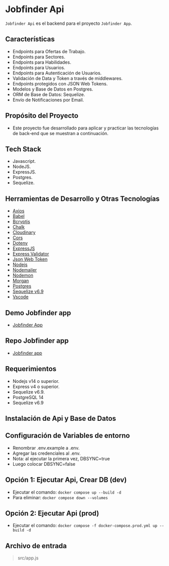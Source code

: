 # Jobfinder Api

`Jobfinder Api` es el backend para el proyecto `Jobfinder App`.

## Características

-   Endpoints para Ofertas de Trabajo.
-   Endpoints para Sectores.
-   Endpoints para Habilidades.
-   Endpoints para Usuarios.
-   Endpoints para Autenticación de Usuarios.
-   Validación de Data y Token a través de middlewares.
-   Endpoints protegidos con JSON Web Tokens.
-   Modelos y Base de Datos en Postgres.
-   ORM de Base de Datos: Sequelize.
-   Envío de Notificaciones por Email.

## Propósito del Proyecto

-   Este proyecto fue desarrollado para aplicar y practicar las tecnologías de back-end que se muestran a continuación.

## Tech Stack

-   Javascript.
-   NodeJS.
-   ExpressJS.
-   Postgres.
-   Sequelize.

## Herramientas de Desarrollo y Otras Tecnologías

-   [Axios](https://www.npmjs.com/package/axios)
-   [Babel](https://babeljs.io/)
-   [Bcryptjs](https://www.npmjs.com/package/bcryptjs)
-   [Chalk](https://www.npmjs.com/package/chalk)
-   [Cloudinary](https://cloudinary.com/)
-   [Cors](https://www.npmjs.com/package/cors)
-   [Dotenv](https://www.npmjs.com/package/dotenv)
-   [ExpressJS](https://expressjs.com/)
-   [Express Validator](https://express-validator.github.io/docs/)
-   [Json Web Token](https://jwt.io/)
-   [Nodejs](https://nodejs.org/en/)
-   [Nodemailer](https://nodemailer.com/about/)
-   [Nodemon](https://www.npmjs.com/package/nodemon)
-   [Morgan](https://www.npmjs.com/package/morgan)
-   [Postgres](https://www.postgresql.org/)
-   [Sequelize v6.9](https://sequelize.org/v6/)
-   [Vscode](https://code.visualstudio.com/)

## Demo Jobfinder app

-   [Jobfinder App](https://jobfinder-app-njca.netlify.app/)

## Repo Jobfinder app

-   [Jobfinder app](https://github.com/nca1478/job-finder-app)

## Requerimientos

-   Nodejs v14 o superior.
-   Express v4 o superior.
-   Sequelize v6.9.
-   PostgreSQL 14
-   Sequelize v6.9

## Instalación de Api y Base de Datos

## Configuración de Variables de entorno

-   Renombrar .env.example a .env.
-   Agregar las credenciales al .env.
-   Nota: al ejecutar la primera vez, DBSYNC=true
-   Luego colocar DBSYNC=false

## Opción 1: Ejecutar Api, Crear DB (dev)

-   Ejecutar el comando: `docker compose up --build -d`
-   Para eliminar: `docker compose down --volumes`

## Opción 2: Ejecutar Api (prod)

-   Ejecutar el comando: `docker compose -f docker-compose.prod.yml up --build -d`

## Archivo de entrada

> src/app.js
